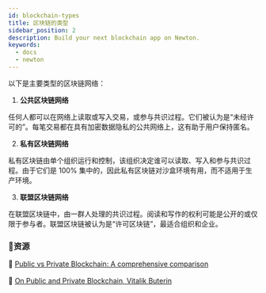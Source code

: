 ```yaml
---
id: blockchain-types
title: 区块链的类型
sidebar_position: 2
description: Build your next blockchain app on Newton.
keywords:
  - docs
  - newton
---
```


以下是主要类型的区块链网络：

1. **公共区块链网络**

任何人都可以在网络上读取或写入交易，或参与共识过程。它们被认为是“未经许可的”。每笔交易都在具有加密数据隐私的公共网络上，这有助于用户保持匿名。

2. **私有区块链网络**

私有区块链由单个组织运行和控制，该组织决定谁可以读取、写入和参与共识过程。由于它们是 100% 集中的，因此私有区块链对沙盒环境有用，而不适用于生产环境。

3. **联盟区块链网络**

在联盟区块链中，由一群人处理的共识过程。阅读和写作的权利可能是公开的或仅限于参与者。联盟区块链被认为是“许可区块链”，最适合组织和企业。



### **:scroll:资源**

:page_facing_up: [Public vs Private Blockchain: A comprehensive comparison](https://www.blockchain-council.org/blockchain/public-vs-private-blockchain-a-comprehensive-comparison/)<br></br>
:book: [On Public and Private Blockchain, Vitalik Buterin](https://blog.ethereum.org/2015/08/07/on-public-and-private-blockchains/)

